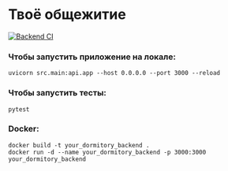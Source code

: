 # Твоё общежитие
[![Backend CI](https://github.com/Philipoff/your_dormitory/actions/workflows/backend-ci.yml/badge.svg)](https://github.com/Philipoff/your_dormitory/actions/workflows/backend-ci.yml)

### Чтобы запустить приложение на локале:
```
uvicorn src.main:api.app --host 0.0.0.0 --port 3000 --reload
```

### Чтобы запустить тесты:
```
pytest
```

### Docker:
```
docker build -t your_dormitory_backend . 
docker run -d --name your_dormitory_backend -p 3000:3000 your_dormitory_backend
```
